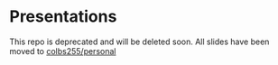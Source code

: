 # Presentations

This repo is deprecated and will be deleted soon. All slides have been moved to [colbs255/personal](https://github.com/colbs255/personal)
